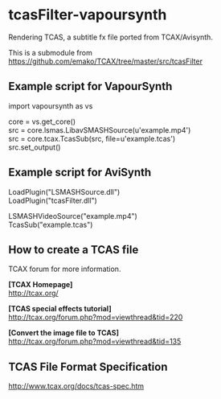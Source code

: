 # tcasFilter-vapoursynth
Rendering TCAS, a subtitle fx file ported from TCAX/Avisynth.

This is a submodule from https://github.com/emako/TCAX/tree/master/src/tcasFilter

Example script for VapourSynth
---
import vapoursynth as vs  
  
core = vs.get_core()  
src = core.lsmas.LibavSMASHSource(u'example.mp4')  
src = core.tcax.TcasSub(src, file=u'example.tcas')  
src.set_output()  

Example script for AviSynth
---
LoadPlugin("LSMASHSource.dll")  
LoadPlugin("tcasFilter.dll")  
  
LSMASHVideoSource("example.mp4")  
TcasSub("example.tcas")  
  
How to create a TCAS file
---
TCAX forum for more information.
  
**[TCAX Homepage]**  
http://tcax.org/
  
**[TCAS special effects tutorial]**  
http://tcax.org/forum.php?mod=viewthread&tid=220
  
**[Convert the image file to TCAS]**  
http://tcax.org/forum.php?mod=viewthread&tid=135

TCAS File Format Specification
---
http://www.tcax.org/docs/tcas-spec.htm

